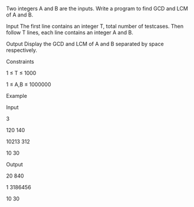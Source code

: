 Two integers A and B are the inputs. Write a program to find GCD and LCM of A and B.

Input
The first line contains an integer T, total number of testcases. Then follow T lines, each line contains an integer A and B.

Output
Display the GCD and LCM of A and B separated by space respectively.

Constraints

1 ≤ T ≤ 1000

1 ≤ A,B ≤ 1000000

Example

Input

3 

120 140

10213 312

10 30

Output

20 840

1 3186456

10 30
